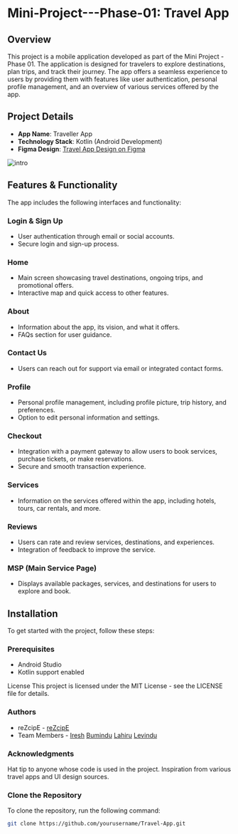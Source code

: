 # Mini-Project---Phase-01: Travel App

## Overview

This project is a mobile application developed as part of the Mini Project - Phase 01. The application is designed for travelers to explore destinations, plan trips, and track their journey. The app offers a seamless experience to users by providing them with features like user authentication, personal profile management, and an overview of various services offered by the app.

## Project Details

- **App Name**: Traveller App
- **Technology Stack**: Kotlin (Android Development)
- **Figma Design**: [Travel App Design on Figma](https://www.figma.com/design/SV3x8Nly0cstPXGZAyfqLF/Travel-App?node-id=0-1&t=2JIrZ9xlRajr06ew-1)


![intro](https://github.com/user-attachments/assets/37963573-cc45-4cab-8616-097637fcac9f)


## Features & Functionality

The app includes the following interfaces and functionality:

### Login & Sign Up
- User authentication through email or social accounts.
- Secure login and sign-up process.

### Home
- Main screen showcasing travel destinations, ongoing trips, and promotional offers.
- Interactive map and quick access to other features.

### About
- Information about the app, its vision, and what it offers.
- FAQs section for user guidance.

### Contact Us
- Users can reach out for support via email or integrated contact forms.

### Profile
- Personal profile management, including profile picture, trip history, and preferences.
- Option to edit personal information and settings.

### Checkout
- Integration with a payment gateway to allow users to book services, purchase tickets, or make reservations.
- Secure and smooth transaction experience.

### Services
- Information on the services offered within the app, including hotels, tours, car rentals, and more.

### Reviews
- Users can rate and review services, destinations, and experiences.
- Integration of feedback to improve the service.

### MSP (Main Service Page)
- Displays available packages, services, and destinations for users to explore and book.

## Installation

To get started with the project, follow these steps:

### Prerequisites
- Android Studio
- Kotlin support enabled

License
This project is licensed under the MIT License - see the LICENSE file for details.

### Authors
- reZcipE - [reZcipE](https://github.com/amila0101)
- Team Members -
  [Iresh](https://github.com/Iresh-maduwantha)
 [Bumindu]()
 [Lahiru](https://github.com/LahiruMadush)
  [Levindu](https://github.com/Mlthathsara)
    

### Acknowledgments
Hat tip to anyone whose code is used in the project.
Inspiration from various travel apps and UI design sources.

### Clone the Repository
To clone the repository, run the following command:
```bash
git clone https://github.com/yourusername/Travel-App.git

